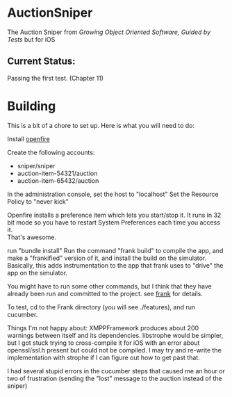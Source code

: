 AuctionSniper
=============

The Auction Sniper from _Growing Object Oriented Software, Guided by Tests_ but for iOS

Current Status:
---------------

Passing the first test. (Chapter 11)


Building
========

This is a bit of a chore to set up.  Here is what you will need to do:

Install [openfire](http://www.igniterealtime.org/projects/openfire/)

Create the following accounts:
* sniper/sniper
* auction-item-54321/auction
* auction-item-65432/auction

In the administration console, set the host to "localhost"
Set the Resource Policy to "never kick"

Openfire installs a preference item which lets you start/stop it.  It runs in 
32 bit mode so you have to restart System Preferences each time you access it.  
That's awesome.

run "bundle install"
Run the command "frank build" to compile the app, and make a "frankified" version 
of it, and install the build on the simulator.  Basically, this adds instrumentation
to the app that frank uses to "drive" the app on the simulator.

You might have to run some other commands, but I think that they have already
been run and committed to the project.  see [frank](http://testingwithfrank.com) 
for details.

To test, cd to the Frank directory (you will see ./features), and run cucumber.

Things I'm not happy about:
XMPPFramework produces about 200 warnings between itself and its dependencies.
libstrophe would be simpler, but I got stuck trying to cross-compile it for iOS
with an error about openssl/ssl.h present but could not be compiled.  I may
try and re-write the implementation with strophe if I can figure out how
to get past that.

I had several stupid errors in the cucumber steps that caused me an hour or two
of frustration (sending the "lost" message to the auction instead of the sniper)
